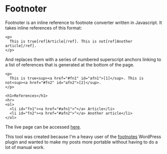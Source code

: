 # Footnoter

Footnoter is an inline reference to footnote converter written in Javascript. It
takes inline references of this format:

    <p>
      This is true[ref]Article[/ref]. This is not[ref]Another article[/ref].
    </p>

And replaces them with a series of numbered superscript anchors linking to a
list of references that is generated at the bottom of the page.

    <p>
      This is true<sup><a href="#fn1" id="afn1">[1]</sup>. This is not<sup><a href="#fn2" id="afn2">[2]</sup>.
    </p>

    <h1>References</h1>
    <hr>
    <ol>
      <li id="fn1"><a href="#afn1">^</a> Article</li>
      <li id="fn2"><a href="#afn2">^</a> Another article</li>
    </ol>


The live page can be accessed
[here](https://rawgit.com/arielpontes/footnoter/master/index.html).

This tool was created because I'm a heavy user of the
[footnotes](https://wordpress.org/plugins/footnotes/) WordPress plugin and
wanted to make my posts more portable without having to do a lot of manual work.
